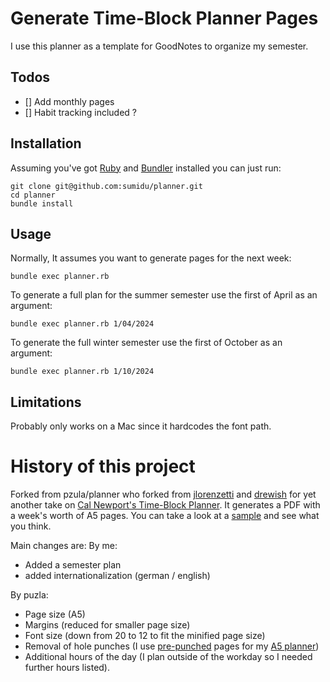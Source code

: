 # Generate Time-Block Planner Pages

I use this planner as a template for GoodNotes to organize my semester.

## Todos

- [] Add monthly pages
- [] Habit tracking included ?




## Installation

Assuming you've got [Ruby](http://www.ruby-lang.org/en/) and [Bundler](https://bundler.io)
installed you can just run:
```
git clone git@github.com:sumidu/planner.git
cd planner
bundle install
```

## Usage

Normally, It assumes you want to generate pages for the next week:
```
bundle exec planner.rb
```

To generate a full plan for the summer semester use the first of April as an argument:
```
bundle exec planner.rb 1/04/2024
```

To generate the full winter semester use the first of October as an argument:
```
bundle exec planner.rb 1/10/2024
```





## Limitations

Probably only works on a Mac since it hardcodes the font path.


# History of this project
Forked from pzula/planner who forked from [jlorenzetti](https://github.com/jlorenzetti/planner) and [drewish](https://github.com/drewish/planner)
for yet another take on [Cal Newport's Time-Block Planner](https://www.timeblockplanner.com). It generates a PDF
with a week's worth of A5 pages. You can take a look at a [sample](sample.pdf) and see
what you think.

Main changes are:
By me:
- Added a semester plan
- added internationalization (german / english)

By puzla:
- Page size (A5)
- Margins (reduced for smaller page size)
- Font size (down from 20 to 12 to fit the minified page size)
- Removal of hole punches (I use [pre-punched](https://a.co/d/4zbLUnA) pages for my [A5 planner](https://www.amazon.com/gp/product/B07WJD165M/ref=ppx_yo_dt_b_search_asin_title?ie=UTF8&psc=1))
- Additional hours of the day (I plan outside of the workday so I needed further hours listed).